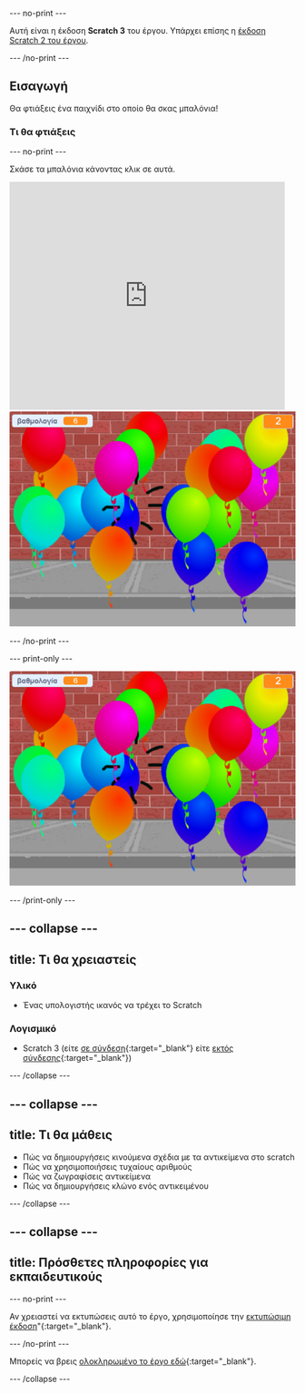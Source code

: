 --- no-print ---

Αυτή είναι η έκδοση **Scratch 3** του έργου. Υπάρχει επίσης η [έκδοση Scratch 2 του έργου](https://projects.raspberrypi.org/en/projects/balloons-scratch2).

--- /no-print ---

## Εισαγωγή

Θα φτιάξεις ένα παιχνίδι στο οποίο θα σκας μπαλόνια!


### Τι θα φτιάξεις

--- no-print ---

Σκάσε τα μπαλόνια κάνοντας κλικ σε αυτά.

<div class="scratch-preview">
  <iframe allowtransparency="true" width="485" height="402" src="https://scratch.mit.edu/projects/embed/299206746/?autostart=false" frameborder="0" scrolling="no"></iframe>
  <img src="images/balloons-final.png">
</div>

--- /no-print ---

--- print-only ---

![ολοκληρωμένο έργο](images/balloons-final.png)

--- /print-only ---

--- collapse ---
---
title: Τι θα χρειαστείς
---

### Υλικό

+ Ένας υπολογιστής ικανός να τρέχει το Scratch

### Λογισμικό

+ Scratch 3 (είτε [σε σύνδεση](http://rpf.io/scratchon){:target="_blank"} είτε [εκτός σύνδεσης](http://rpf.io/scratchoff){:target="_blank"})

--- /collapse ---

--- collapse ---
---
title: Τι θα μάθεις
---

- Πώς να δημιουργήσεις κινούμενα σχέδια με τα αντικείμενα στο scratch
- Πώς να χρησιμοποιήσεις τυχαίους αριθμούς
- Πώς να ζωγραφίσεις αντικείμενα
- Πώς να δημιουργήσεις κλώνο ενός αντικειμένου

--- /collapse ---

--- collapse ---
---
title: Πρόσθετες πληροφορίες για εκπαιδευτικούς
---

--- no-print ---

Αν χρειαστεί να εκτυπώσεις αυτό το έργο, χρησιμοποίησε την [εκτυπώσιμη έκδοση](https://projects.raspberrypi.org/en/projects/balloons/print)"{:target="_blank"}.

--- /no-print ---

Μπορείς να βρεις [ολοκληρωμένο το έργο εδώ](http://rpf.io/p/en/balloons-get){:target="_blank"}.

--- /collapse ---
